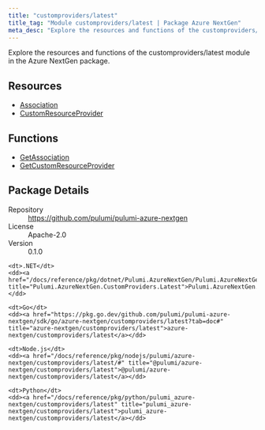 ```yaml
---
title: "customproviders/latest"
title_tag: "Module customproviders/latest | Package Azure NextGen"
meta_desc: "Explore the resources and functions of the customproviders/latest module in the Azure NextGen package."
---
```


<!-- WARNING: this file was generated by Pulumi Docs Generator. -->
<!-- Do not edit by hand unless you're certain you know what you are doing! -->

Explore the resources and functions of the customproviders/latest module in the Azure NextGen package.

<h2 id="resources">Resources</h2>
<ul class="api">
    <li><a href="association" title="Association"><span class="symbol resource"></span>Association</a></li>
    <li><a href="customresourceprovider" title="CustomResourceProvider"><span class="symbol resource"></span>CustomResourceProvider</a></li>
</ul>

<h2 id="functions">Functions</h2>
<ul class="api">
    <li><a href="getassociation" title="GetAssociation"><span class="symbol function"></span>GetAssociation</a></li>
    <li><a href="getcustomresourceprovider" title="GetCustomResourceProvider"><span class="symbol function"></span>GetCustomResourceProvider</a></li>
</ul>

<h2 id="package-details">Package Details</h2>
<dl class="package-details">
	<dt>Repository</dt>
	<dd><a href="https://github.com/pulumi/pulumi-azure-nextgen">https://github.com/pulumi/pulumi-azure-nextgen</a></dd>
	<dt>License</dt>
	<dd>Apache-2.0</dd>
	<dt>Version</dt>
	<dd>0.1.0</dd>
</dl>



<dl class="tabular">

    <dt>.NET</dt>
    <dd><a href="/docs/reference/pkg/dotnet/Pulumi.AzureNextGen/Pulumi.AzureNextGen.CustomProviders.Latest.html" title="Pulumi.AzureNextGen.CustomProviders.Latest">Pulumi.AzureNextGen.CustomProviders.Latest</a></dd>

    <dt>Go</dt>
    <dd><a href="https://pkg.go.dev/github.com/pulumi/pulumi-azure-nextgen/sdk/go/azure-nextgen/customproviders/latest?tab=doc#" title="azure-nextgen/customproviders/latest">azure-nextgen/customproviders/latest</a></dd>

    <dt>Node.js</dt>
    <dd><a href="/docs/reference/pkg/nodejs/pulumi/azure-nextgen/customproviders/latest/#" title="@pulumi/azure-nextgen/customproviders/latest">@pulumi/azure-nextgen/customproviders/latest</a></dd>

    <dt>Python</dt>
    <dd><a href="/docs/reference/pkg/python/pulumi_azure-nextgen/customproviders/latest" title="pulumi_azure-nextgen/customproviders/latest">pulumi_azure-nextgen/customproviders/latest</a></dd>

</dl>

